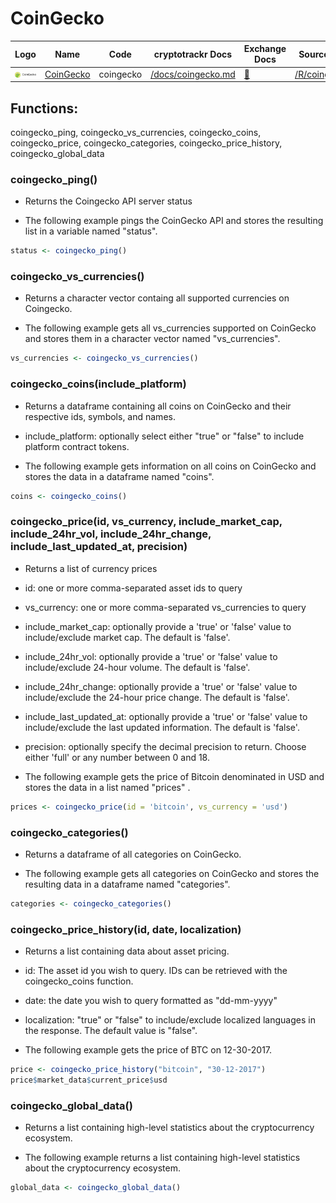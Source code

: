 # CoinGecko

| Logo                                     | Name                                    | Code      | cryptotrackr Docs                                                                              | Exchange Docs                                        | Source Code                                                                            |
|------------|------------|------------|------------|------------|------------|
| ![coingecko](/man/figures/coingecko.png) | [CoinGecko](https://www.coingecko.com/) | coingecko | [/docs/coingecko.md](https://github.com/TrevorFrench/cryptotrackr/blob/main/docs/coingecko.md) | [🏢](https://www.coingecko.com/en/api/documentation) | [/R/coingecko.R](https://github.com/TrevorFrench/cryptotrackr/blob/main/R/coingecko.R) |

## Functions:

coingecko_ping, coingecko_vs_currencies, coingecko_coins, coingecko_price, coingecko_categories, coingecko_price_history, coingecko_global_data

### coingecko_ping()

-   Returns the Coingecko API server status

-   The following example pings the CoinGecko API and stores the resulting list in a variable named "status".

``` r
status <- coingecko_ping()
```

### coingecko_vs_currencies()

-   Returns a character vector containg all supported currencies on Coingecko.

-   The following example gets all vs_currencies supported on CoinGecko and stores them in a character vector named "vs_currencies".

``` r
vs_currencies <- coingecko_vs_currencies()
```

### coingecko_coins(include_platform)

-   Returns a dataframe containing all coins on CoinGecko and their respective ids, symbols, and names.

-   include_platform: optionally select either "true" or "false" to include platform contract tokens.

-   The following example gets information on all coins on CoinGecko and stores the data in a dataframe named "coins".

``` r
coins <- coingecko_coins()
```

### coingecko_price(id, vs_currency, include_market_cap, include_24hr_vol, include_24hr_change, include_last_updated_at, precision)

-   Returns a list of currency prices

-   id: one or more comma-separated asset ids to query

-   vs_currency: one or more comma-separated vs_currencies to query

-   include_market_cap: optionally provide a 'true' or 'false' value to include/exclude market cap. The default is 'false'.

-   include_24hr_vol: optionally provide a 'true' or 'false' value to include/exclude 24-hour volume. The default is 'false'.

-   include_24hr_change: optionally provide a 'true' or 'false' value to include/exclude the 24-hour price change. The default is 'false'.

-   include_last_updated_at: optionally provide a 'true' or 'false' value to include/exclude the last updated information. The default is 'false'.

-   precision: optionally specify the decimal precision to return. Choose either 'full' or any number between 0 and 18.

-   The following example gets the price of Bitcoin denominated in USD and stores the data in a list named "prices" .

``` r
prices <- coingecko_price(id = 'bitcoin', vs_currency = 'usd')
```

### coingecko_categories()

-   Returns a dataframe of all categories on CoinGecko.

-   The following example gets all categories on CoinGecko and stores the resulting data in a dataframe named "categories".

``` r
categories <- coingecko_categories()
```

### coingecko_price_history(id, date, localization)

-   Returns a list containing data about asset pricing.

-   id: The asset id you wish to query. IDs can be retrieved with the coingecko_coins function.

-   date: the date you wish to query formatted as "dd-mm-yyyy"

-   localization: "true" or "false" to include/exclude localized languages in the response. The default value is "false".

-   The following example gets the price of BTC on 12-30-2017.

``` r
price <- coingecko_price_history("bitcoin", "30-12-2017")
price$market_data$current_price$usd
```

### coingecko_global_data()

-   Returns a list containing high-level statistics about the cryptocurrency ecosystem.

-   The following example returns a list containing high-level statistics about the cryptocurrency ecosystem.

``` r
global_data <- coingecko_global_data()
```
